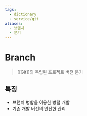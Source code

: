 ```yaml
---
tags:
  - dictionary
  - service/git
aliases:
  - 브랜치
  - 분기
---
```

# Branch
> [[Git]]의 독립된 프로젝트 버전 분기
## 특징
- 브랜치 병합을 이용한 병렬 개발
- 기존 개발 버전의 안전한 관리